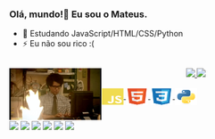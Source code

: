 ### Olá, mundo!👋 Eu sou o Mateus.

- 🌱 Estudando JavaScript/HTML/CSS/Python
- ⚡ Eu não sou rico :(

<h2>
	<b> </b> <img align="left" src="readme.assets/prog.gif" width="165px">
</h2>


<div align="center">
  <a href="https://github.com/teucosta">
  <img height="120em" src="https://github-readme-stats.vercel.app/api?username=teucosta16&show_icons=true&theme=tokyonight&include_all_commits=true&count_private=true"/>
  <img height="120em" src="https://github-readme-stats.vercel.app/api/top-langs/?username=teucosta16&layout=compact&langs_count=7&theme=tokyonight"/>
</div>

<div style="display: inline_block"><br>
  <img align="center" alt="Teu-Js" height="30" width="40" src="https://raw.githubusercontent.com/devicons/devicon/master/icons/javascript/javascript-plain.svg">
  <img align="center" alt="Teu-HTML" height="30" width="40" src="https://raw.githubusercontent.com/devicons/devicon/master/icons/html5/html5-original.svg">
  <img align="center" alt="Teu-CSS" height="30" width="40" src="https://raw.githubusercontent.com/devicons/devicon/master/icons/css3/css3-original.svg">
  <img align="center" alt="Teu-Python" height="30" width="40" src="https://raw.githubusercontent.com/devicons/devicon/master/icons/python/python-original.svg">
</div>

##

<div>
  <a href="https://https://www.instagram.com/umpretonerd/" target="_blank"><img src="https://img.shields.io/badge/-Instagram-%23E4405F?style=for-the-badge&logo=instagram&logoColor=white" target="_blank"></a>
  <a href = "mailto:teu.costa.16@gmail.com"><img src="https://img.shields.io/badge/Gmail-D14836?style=for-the-badge&logo=gmail&logoColor=white" target="_blank"></a>
  <a href="https://www.linkedin.com/in/mateus-costa-4078b873/" target="_blank"><img src="https://img.shields.io/badge/-LinkedIn-%230077B5?style=for-the-badge&logo=linkedin&logoColor=white" target="_blank"></a> 
  <a href="https://www.whatsapp.com/77988449834/" target="_blank"><img src="https://img.shields.io/badge/WhatsApp-25D366?style=for-the-badge&logo=whatsapp&logoColor=white"></a> 
  <a href="https://twitter.com/umpretonerd"target="_blank"><img src="https://img.shields.io/badge/Twitter-1DA1F2?style=for-the-badge&logo=twitter&logoColor=white"></a> 
  <a href="https://open.spotify.com/user/22ilevxkf5ygkhbytpcxkd2ua"><img src="https://img.shields.io/badge/Spotify-1ED760?&style=for-the-badge&logo=spotify&logoColor=white"></a> 

  
  
  
</div>
